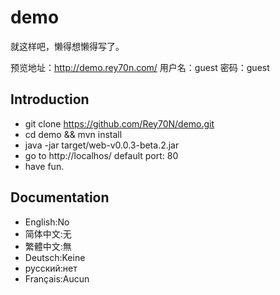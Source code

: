 # demo

就这样吧，懒得想懒得写了。

预览地址：http://demo.rey70n.com/
用户名：guest
密码：guest

Introduction
---

- git clone https://github.com/Rey70N/demo.git
- cd demo && mvn install
- java -jar target/web-v0.0.3-beta.2.jar
- go to http://localhos/ default port: 80
- have fun.

Documentation
---

- English:No
- 简体中文:无
- 繁體中文:無
- Deutsch:Keine
- русский:нет
- Français:Aucun
